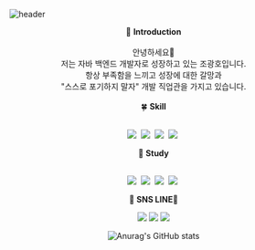 ![header](https://capsule-render.vercel.app/api?type=slice&color=1DBF73&height=200&section=header&text=Hello&fontSize=55&fontAlign=70&fontAlignY=20&desc=I'm%20kwangho&descSize=20&rotate=-346.5&descAlign=70&descAlignY=40)
<div align=center>
  <span>🙏 <b>Introduction</b></span><br/>
    <br/>
    <span>안녕하세요🎎</span><br>
    <span>저는 자바 백엔드 개발자로 성장하고 있는 조광호입니다.</span><br/>
    <span>항상 부족함을 느끼고 성장에 대한 갈망과</span><br/> 
    <span>"스스로 포기하지 말자" 개발 직업관을 가지고 있습니다.</span><br/>
  
  <br/>
  <span>🍀 <b>Skill</b></span><br/>
  <br/>
  <p>
  <img src="https://img.shields.io/badge/Java-007396?style=flat-square&logo=Java&logoColor=white"/></a>&nbsp
  <img src="https://img.shields.io/badge/Spring-6DB33F?style=flat-square&logo=Spring&logoColor=white"/></a>&nbsp
  <img src="https://img.shields.io/badge/SpringBoot-6DB33F?style=flat-square&logo=SpringBoot&logoColor=white"/></a>&nbsp
  <img src="https://img.shields.io/badge/Mysql-E6B91E?style=flat-square&logo=MySql&logoColor=white"/></a>&nbsp 
  <br>
  </p>
  <span>🌱 <b>Study</b></span><br/>
  <br/>
  <p>
  <img src="https://img.shields.io/badge/Java-007396?style=flat-square&logo=Java&logoColor=white"/></a>&nbsp
  <img src="https://img.shields.io/badge/Spring-6DB33F?style=flat-square&logo=Spring&logoColor=white"/></a>&nbsp
  <img src="https://img.shields.io/badge/SpringBoot-6DB33F?style=flat-square&logo=SpringBoot&logoColor=white"/></a>&nbsp
  <img src="https://img.shields.io/badge/Mysql-E6B91E?style=flat-square&logo=MySql&logoColor=white"/></a>&nbsp 
  </p>
  
  <span>🚗 <b>SNS LINE</b>🚗</span>
  <p>
  <a href="https://kh-well.tistory.com/"><img src="https://img.shields.io/badge/tistory-yellow?style=flat-square&logo=Tistory&logoColor=white&link=https://kh-well.tistory.com/"/></a>
  <a href="https://www.instagram.com/j_hlli/"><img src="https://img.shields.io/badge/Instagram-E4405F?style=flat-square&logo=Instagram&logoColor=white&link=https://www.instagram.com/j_hlli/"/></a>
  <a href="mailto:jgh0609@gmail.com"><img src="https://img.shields.io/badge/Gmail-d14836?style=flat-square&logo=Gmail&logoColor=white&link=jgh0609@gmail.com"/></a>
</p>
  
  
  ![Anurag's GitHub stats](https://github-readme-stats.vercel.app/api?username=JGwanghou&show_icons=true&theme=radical)
</div>

<!--
**JGwanghou/JGwanghou** is a ✨ _special_ ✨ repository because its `README.md` (this file) appears on your GitHub profile.

Here are some ideas to get you started:

- 🔭 I’m currently working on ...
- 🌱 I’m currently learning ...
- 👯 I’m looking to collaborate on ...
- 🤔 I’m looking for help with ...
- 💬 Ask me about ...
- 📫 How to reach me: ...
- 😄 Pronouns: ...
- ⚡ Fun fact: ...
-->
